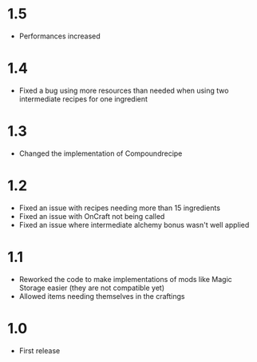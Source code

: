 # 1.5
* Performances increased

# 1.4
* Fixed a bug using more resources than needed when using two intermediate recipes for one ingredient

# 1.3
* Changed the implementation of Compoundrecipe

# 1.2
* Fixed an issue with recipes needing more than 15 ingredients
* Fixed an issue with OnCraft not being called
* Fixed an issue where intermediate alchemy bonus wasn't well applied

# 1.1
* Reworked the code to make implementations of mods like Magic Storage easier (they are not compatible yet)
* Allowed items needing themselves in the craftings

# 1.0
* First release